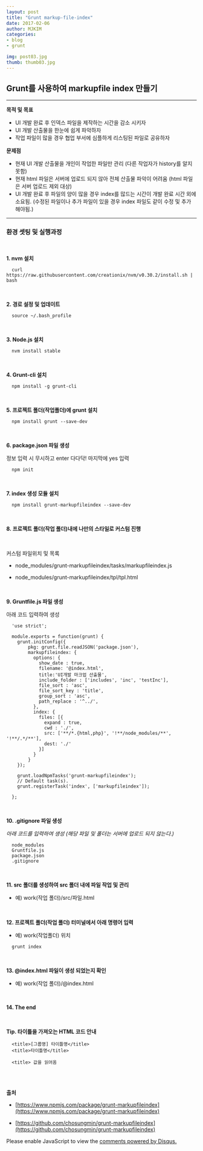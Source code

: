 ```yaml
---
layout: post
title: "Grunt markup-file-index"
date: 2017-02-06
author: MJKIM
categories:
- blog
- grunt

img: post03.jpg
thumb: thumb03.jpg
---
```


## Grunt를 사용하여 markupfile index 만들기
---
**목적 및 목표**
* UI 개발 완료 후 인덱스 파일을 제작하는 시간을 감소 시키자
* UI 개발 산출물을 한눈에 쉽게 파악하자
* 작업 파일이 많을 경우 협업 부서에 심플하게 리스팅된 파일로 공유하자

**문제점**
* 현재 UI 개발 산출물을 개인이 작업한 파일만 관리 (다른 작업자가 history를 알지 못함)
* 현재 html 파일은 서버에 업로드 되지 않아 전체 산출물 파악이 어려움 (html 파일은 서버 업로드 제외 대상)
* UI 개발 완료 후 파일의 양이 많을 경우 index를 많드는 시간이 개발 완료 시간 외에 소요됨. (수정된 파일이나 추가 파일이 있을 경우 index 파일도 같이 수정 및 추가 해야됨.)

---

### 환경 셋팅 및 실행과정 
<br>

**1. nvm 설치**

      curl https://raw.githubusercontent.com/creationix/nvm/v0.30.2/install.sh | bash

<br>

**2. 경로 설정 및 업데이트**

      source ~/.bash_profile
      
<br>

**3. Node.js 설치**

      nvm install stable
      
<br>

**4. Grunt-cli 설치**

      npm install -g grunt-cli
      
<br>

**5. 프로젝트 폴더(작업폴더)에 grunt 설치**

      npm install grunt --save-dev
      
<br>

**6. package.json 파일 생성**

정보 입력 시 무시하고 enter 다다닥! 마지막에 yes 입력

```
  npm init
```      

<br>

**7. index 생성 모듈 설치**

      npm install grunt-markupfileindex --save-dev
      
<br>

**8. 프로젝트 폴더(작업 폴더)내에 나만의 스타일로 커스텀 진행**

<br>

커스텀 파일위치 및 목록

- node_modules/grunt-markupfileindex/tasks/markupfileindex.js

- node_modules/grunt-markupfileindex/tpl/tpl.html

<br>

**9. Gruntfile.js 파일 생성**

아래 코드 입력하여 생성

```
  'use strict';

  module.exports = function(grunt) {
    grunt.initConfig({
        pkg: grunt.file.readJSON('package.json'),
        markupfileindex: {
          options: {
            show_date : true,
            filename: '@index.html',
            title:'UI개발 마크업 산출물',
            include_folder : ['includes', 'inc', 'testInc'],
            file_sort : 'asc',
            file_sort_key : 'title',
            group_sort : 'asc',
            path_replace : '^../',
          },
          index: {
            files: [{
              expand : true,
              cwd : './',
              src: ['**/*.{html,php}', '!**/node_modules/**', '!**/.*/**'],
              dest: './'
            }]
          }
        }
    });
     
    grunt.loadNpmTasks('grunt-markupfileindex');
    // Default task(s).
    grunt.registerTask('index', ['markupfileindex']);

  };
```
<br>

**10. .gitignore 파일 생성**

*아래 코드를 입력하여 생성 (해당 파일 및 폴더는 서버에 업로드 되지 않는다.)*

```
  node_modules
  Gruntfile.js
  package.json
  .gitignore
```      
<br>

**11. src 폴더를 생성하여 src 폴더 내에 파일 작업 및 관리**

- 예) work(작업 폴더)/src/파일.html

<br>

**12. 프로젝트 폴더(작업 폴더) 터미널에서 아래 명령어 입력**

- 예) work(작업폴더) 위치

```
  grunt index
```
<br>

**13. @index.html 파일이 생성 되었는지 확인**

- 예) work(작업 폴더)/@index.html

<br>

**14. The end**

<br>

**Tip. 타이틀을 가져오는 HTML 코드 안내**

```
  <title>[그룹명] 타이틀명</title>
  <title>타이틀명</title>

  <title> 값을 읽어옴
```


<br>
<br>

**출처**  

- [https://www.npmjs.com/package/grunt-markupfileindex](https://www.npmjs.com/package/grunt-markupfileindex)

- [https://github.com/chosungmin/grunt-markupfileindex](https://github.com/chosungmin/grunt-markupfileindex)


<div id="disqus_thread"></div>
<script>

/**
 *  RECOMMENDED CONFIGURATION VARIABLES: EDIT AND UNCOMMENT THE SECTION BELOW TO INSERT DYNAMIC VALUES FROM YOUR PLATFORM OR CMS.
 *  LEARN WHY DEFINING THESE VARIABLES IS IMPORTANT: https://disqus.com/admin/universalcode/#configuration-variables */
/*
var disqus_config = function () {
    this.page.url = PAGE_URL;  // Replace PAGE_URL with your page's canonical URL variable
    this.page.identifier = PAGE_IDENTIFIER; // Replace PAGE_IDENTIFIER with your page's unique identifier variable
};
*/
(function() { // DON'T EDIT BELOW THIS LINE
    var d = document, s = d.createElement('script');
    s.src = '//http-kimmyungjoong-github-io.disqus.com/embed.js';
    s.setAttribute('data-timestamp', +new Date());
    (d.head || d.body).appendChild(s);
})();
</script>
<noscript>Please enable JavaScript to view the <a href="https://disqus.com/?ref_noscript">comments powered by Disqus.</a></noscript>
